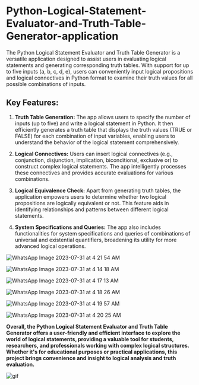 # Python-Logical-Statement-Evaluator-and-Truth-Table-Generator-application
The Python Logical Statement Evaluator and Truth Table Generator is a versatile application designed to assist users in evaluating logical statements and generating corresponding truth tables. With support for up to five inputs (a, b, c, d, e), users can conveniently input logical propositions and logical connectives in Python format to examine their truth values for all possible combinations of inputs.

## Key Features:
1. **Truth Table Generation:** The app allows users to specify the number of inputs (up to five) and write a logical statement in Python. It then efficiently generates a truth table that displays the truth values (TRUE or FALSE) for each combination of input variables, enabling users to understand the behavior of the logical statement comprehensively.

2. **Logical Connectives:** Users can insert logical connectives (e.g., conjunction, disjunction, implication, biconditional, exclusive or) to construct complex logical statements. The app intelligently processes these connectives and provides accurate evaluations for various combinations.

3. **Logical Equivalence Check:** Apart from generating truth tables, the application empowers users to determine whether two logical propositions are logically equivalent or not. This feature aids in identifying relationships and patterns between different logical statements.

4. **System Specifications and Queries:** The app also includes functionalities for system specifications and queries of combinations of universal and existential quantifiers, broadening its utility for more advanced logical operations.

![WhatsApp Image 2023-07-31 at 4 21 54 AM](https://github.com/SHrouk-Hesh/Python-Logical-Statement-Evaluator-and-Truth-Table-Generator-application/assets/121517766/dbb62e17-c3d6-42d5-8283-43563d502dc1)

![WhatsApp Image 2023-07-31 at 4 14 18 AM](https://github.com/SHrouk-Hesh/Python-Logical-Statement-Evaluator-and-Truth-Table-Generator-application/assets/121517766/39904f47-d4ff-43ee-8c30-ee0e80e5f152)

![WhatsApp Image 2023-07-31 at 4 17 13 AM](https://github.com/SHrouk-Hesh/Python-Logical-Statement-Evaluator-and-Truth-Table-Generator-application/assets/121517766/54867dcd-6a27-41b6-9f61-ab411902c29f)

![WhatsApp Image 2023-07-31 at 4 18 26 AM](https://github.com/SHrouk-Hesh/Python-Logical-Statement-Evaluator-and-Truth-Table-Generator-application/assets/121517766/47f96b1f-b492-4142-85c0-ede34c8c8cd3)

![WhatsApp Image 2023-07-31 at 4 19 57 AM](https://github.com/SHrouk-Hesh/Python-Logical-Statement-Evaluator-and-Truth-Table-Generator-application/assets/121517766/86240303-c03a-4a73-adf9-cb05a3d35b27)

![WhatsApp Image 2023-07-31 at 4 20 25 AM](https://github.com/SHrouk-Hesh/Python-Logical-Statement-Evaluator-and-Truth-Table-Generator-application/assets/121517766/2b177813-0aad-4f73-9d54-91a84d86f335)

 
 **Overall, the Python Logical Statement Evaluator and Truth Table Generator offers a user-friendly and efficient interface to explore the world of logical statements, providing a valuable tool for students, researchers, and professionals working with complex logical structures. Whether it's for educational purposes or practical applications, this project brings convenience and insight to logical analysis and truth evaluation.**

![gif](https://github.com/SHrouk-Hesh/Pharmacy-Pet-Clinical-Management-Integrated-System/assets/121517766/2bf5a127-f202-4a54-b973-0669567285cd)
